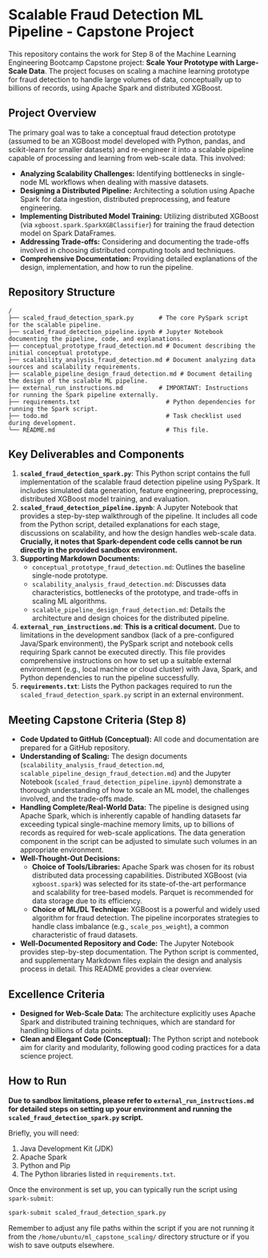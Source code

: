 # Scalable Fraud Detection ML Pipeline - Capstone Project

This repository contains the work for Step 8 of the Machine Learning Engineering Bootcamp Capstone project: **Scale Your Prototype with Large-Scale Data**. The project focuses on scaling a machine learning prototype for fraud detection to handle large volumes of data, conceptually up to billions of records, using Apache Spark and distributed XGBoost.

## Project Overview

The primary goal was to take a conceptual fraud detection prototype (assumed to be an XGBoost model developed with Python, pandas, and scikit-learn for smaller datasets) and re-engineer it into a scalable pipeline capable of processing and learning from web-scale data. This involved:

*   **Analyzing Scalability Challenges:** Identifying bottlenecks in single-node ML workflows when dealing with massive datasets.
*   **Designing a Distributed Pipeline:** Architecting a solution using Apache Spark for data ingestion, distributed preprocessing, and feature engineering.
*   **Implementing Distributed Model Training:** Utilizing distributed XGBoost (via `xgboost.spark.SparkXGBClassifier`) for training the fraud detection model on Spark DataFrames.
*   **Addressing Trade-offs:** Considering and documenting the trade-offs involved in choosing distributed computing tools and techniques.
*   **Comprehensive Documentation:** Providing detailed explanations of the design, implementation, and how to run the pipeline.

## Repository Structure

```
/
├── scaled_fraud_detection_spark.py       # The core PySpark script for the scalable pipeline.
├── scaled_fraud_detection_pipeline.ipynb # Jupyter Notebook documenting the pipeline, code, and explanations.
├── conceptual_prototype_fraud_detection.md # Document describing the initial conceptual prototype.
├── scalability_analysis_fraud_detection.md # Document analyzing data sources and scalability requirements.
├── scalable_pipeline_design_fraud_detection.md # Document detailing the design of the scalable ML pipeline.
├── external_run_instructions.md          # IMPORTANT: Instructions for running the Spark pipeline externally.
├── requirements.txt                        # Python dependencies for running the Spark script.
├── todo.md                                 # Task checklist used during development.
└── README.md                               # This file.
```

## Key Deliverables and Components

1.  **`scaled_fraud_detection_spark.py`**: This Python script contains the full implementation of the scalable fraud detection pipeline using PySpark. It includes simulated data generation, feature engineering, preprocessing, distributed XGBoost model training, and evaluation.
2.  **`scaled_fraud_detection_pipeline.ipynb`**: A Jupyter Notebook that provides a step-by-step walkthrough of the pipeline. It includes all code from the Python script, detailed explanations for each stage, discussions on scalability, and how the design handles web-scale data. **Crucially, it notes that Spark-dependent code cells cannot be run directly in the provided sandbox environment.**
3.  **Supporting Markdown Documents:**
    *   `conceptual_prototype_fraud_detection.md`: Outlines the baseline single-node prototype.
    *   `scalability_analysis_fraud_detection.md`: Discusses data characteristics, bottlenecks of the prototype, and trade-offs in scaling ML algorithms.
    *   `scalable_pipeline_design_fraud_detection.md`: Details the architecture and design choices for the distributed pipeline.
4.  **`external_run_instructions.md`**: **This is a critical document.** Due to limitations in the development sandbox (lack of a pre-configured Java/Spark environment), the PySpark script and notebook cells requiring Spark cannot be executed directly. This file provides comprehensive instructions on how to set up a suitable external environment (e.g., local machine or cloud cluster) with Java, Spark, and Python dependencies to run the pipeline successfully.
5.  **`requirements.txt`**: Lists the Python packages required to run the `scaled_fraud_detection_spark.py` script in an external environment.

## Meeting Capstone Criteria (Step 8)

*   **Code Updated to GitHub (Conceptual):** All code and documentation are prepared for a GitHub repository.
*   **Understanding of Scaling:** The design documents (`scalability_analysis_fraud_detection.md`, `scalable_pipeline_design_fraud_detection.md`) and the Jupyter Notebook (`scaled_fraud_detection_pipeline.ipynb`) demonstrate a thorough understanding of how to scale an ML model, the challenges involved, and the trade-offs made.
*   **Handling Complete/Real-World Data:** The pipeline is designed using Apache Spark, which is inherently capable of handling datasets far exceeding typical single-machine memory limits, up to billions of records as required for web-scale applications. The data generation component in the script can be adjusted to simulate such volumes in an appropriate environment.
*   **Well-Thought-Out Decisions:**
    *   **Choice of Tools/Libraries:** Apache Spark was chosen for its robust distributed data processing capabilities. Distributed XGBoost (via `xgboost.spark`) was selected for its state-of-the-art performance and scalability for tree-based models. Parquet is recommended for data storage due to its efficiency.
    *   **Choice of ML/DL Technique:** XGBoost is a powerful and widely used algorithm for fraud detection. The pipeline incorporates strategies to handle class imbalance (e.g., `scale_pos_weight`), a common characteristic of fraud datasets.
*   **Well-Documented Repository and Code:** The Jupyter Notebook provides step-by-step documentation. The Python script is commented, and supplementary Markdown files explain the design and analysis process in detail. This README provides a clear overview.

## Excellence Criteria

*   **Designed for Web-Scale Data:** The architecture explicitly uses Apache Spark and distributed training techniques, which are standard for handling billions of data points.
*   **Clean and Elegant Code (Conceptual):** The Python script and notebook aim for clarity and modularity, following good coding practices for a data science project.

## How to Run

**Due to sandbox limitations, please refer to `external_run_instructions.md` for detailed steps on setting up your environment and running the `scaled_fraud_detection_spark.py` script.**

Briefly, you will need:
1.  Java Development Kit (JDK)
2.  Apache Spark
3.  Python and Pip
4.  The Python libraries listed in `requirements.txt`.

Once the environment is set up, you can typically run the script using `spark-submit`:

```bash
spark-submit scaled_fraud_detection_spark.py
```

Remember to adjust any file paths within the script if you are not running it from the `/home/ubuntu/ml_capstone_scaling/` directory structure or if you wish to save outputs elsewhere.

